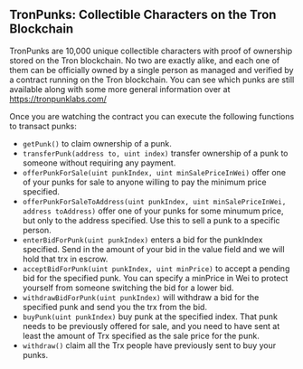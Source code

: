 ## TronPunks: Collectible Characters on the Tron Blockchain

TronPunks are 10,000 unique collectible characters with proof of ownership stored on the Tron blockchain. No two are exactly alike, and each one of them can be officially owned by a single person as managed and verified by a contract running on the Tron blockchain. You can see which punks are still available along with some more general information over at https://tronpunklabs.com/


Once you are watching the contract you can execute the following functions to transact punks:

* ```getPunk()``` to claim ownership of a punk.
* ```transferPunk(address to, uint index)``` transfer ownership of a punk to someone without requiring any payment.
* ```offerPunkForSale(uint punkIndex, uint minSalePriceInWei)``` offer one of your punks for sale to anyone willing to pay the minimum price specified.
* ```offerPunkForSaleToAddress(uint punkIndex, uint minSalePriceInWei, address toAddress)``` offer one of your punks for some minumum price, but only to the address specified. Use this to sell a punk to a specific person.
* ```enterBidForPunk(uint punkIndex)``` enters a bid for the punkIndex specified. Send in the amount of your bid in the value field and we will hold that trx in escrow.
* ```acceptBidForPunk(uint punkIndex, uint minPrice)``` to accept a pending bid for the specified punk. You can specify a minPrice in Wei to protect yourself from someone switching the bid for a lower bid.
* ```withdrawBidForPunk(uint punkIndex)``` will withdraw a bid for the specified punk and send you the trx from the bid.
* ```buyPunk(uint punkIndex)``` buy punk at the specified index. That punk needs to be previously offered for sale, and you need to have sent at least the amount of Trx specified as the sale price for the punk.
* ```withdraw()``` claim all the Trx people have previously sent to buy your punks.